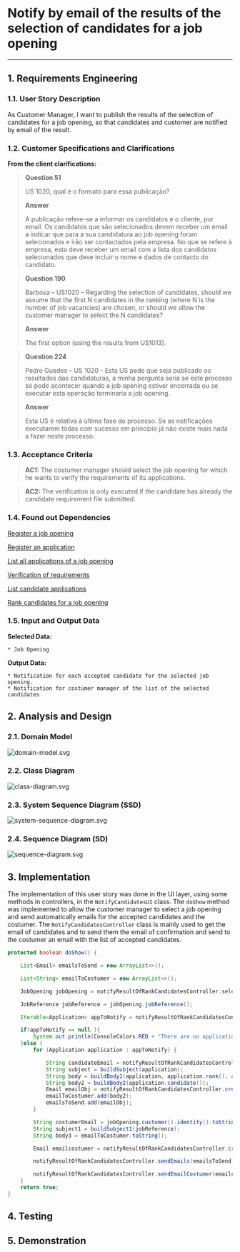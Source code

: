 # Notify by email of the results of the selection of candidates for a job opening

--------

## 1. Requirements Engineering

### 1.1. User Story Description

As Customer Manager, I want to publish the results of the selection of candidates for a job opening, so that candidates and customer are notified by email of the result.

### 1.2. Customer Specifications and Clarifications

**From the client clarifications:**


> **Question 51** 
> 
> US 1020, qual é o formato para essa publicação?
>
> **Answer**
> 
> A publicação refere-se a informar os candidatos e o cliente, por email. Os candidatos que são selecionados devem receber um email a indicar que para a sua candidatura ao job opening foram selecionados e irão ser contactados pela empresa. No que se refere à empresa, esta deve receber um email com a lista dos
candidatos selecionados que deve incluir o nome e dados de contacto do candidato.

> **Question 190**
>
> Barbosa – US1020 – Regarding the selection of candidates, should we assume that the first N candidates in the ranking (where N is the number of job vacancies) are chosen, or should we allow the customer manager to select the N candidates?
>
> **Answer**
>
> The first option (using the results from US1013).

> **Question 224**
>
>Pedro Guedes – US 1020 - Esta US pede que seja publicado os resultados das candidaturas, a minha pergunta seria se este processo só pode acontecer quando a job opening estiver encerrada ou se executar esta operação terminaria a job opening.
>
> **Answer**
>
>Esta US é relativa à última fase do processo. Se as notificações executarem todas com sucesso em princípio já não existe mais nada a fazer neste processo.

### 1.3. Acceptance Criteria

> **AC1:**
> The costumer manager should select the job opening for which he wants to verify the requirements of its applications.

> **AC2:**
> The verification is only executed if the candidate has already the candidate requirement file submitted.


### 1.4. Found out Dependencies


[Register a job opening](..%2F..%2FSprintB%2Fadd-jobOpening)

[Register an application](..%2F..%2FSprintB%2Fregister-an-application)

[List all applications of a job opening](..%2F..%2FSprintB%2Flist-job-openings'-application)

[Verification of requirements](..%2F..%2FSprintB%2Fverification_of_requirements)

[List candidate applications](..%2F..%2FSprintB%2Flist-candidate-applications)

[Rank candidates for a job opening](..%2F..%2FSprintB%2rank-candidataes-for-job-opening)




### 1.5. Input and Output Data

**Selected Data:**

    * Job Opening

**Output Data:**

    * Notification for each accepted candidate for the selected job opening.
    * Notification for costumer manager of the list of the selected candidates


## 2. Analysis and Design

### 2.1. Domain Model
![domain-model.svg](domain-model.svg)

### 2.2. Class Diagram
![class-diagram.svg](class-diagram.svg)

### 2.3. System Sequence Diagram (SSD)
![system-sequence-diagram.svg](system-sequence-diagram.svg)

### 2.4. Sequence Diagram (SD)
![sequence-diagram.svg](sequence-diagram.svg)


## 3. Implementation

The implementation of this user story was done in the UI layer, using some methods in  controllers, in the `NotifyCandidatesUI` class. 
The `doShow` method was implemented to allow the customer manager to select a job opening and send automatically emails for the accepted candidates and the costumer.
The `NotifyCandidatesController` class is mainly used to get the email of candidates and to send them the email of confirmation and send to the costumer an email with the list of accepted candidates.

```java
protected boolean doShow() {

    List<Email> emailsToSend = new ArrayList<>();

    List<String> emailToCostumer = new ArrayList<>();

    JobOpening jobOpening = notifyResultOfRankCandidatesController.selectJobOpening();

    JobReference jobReference = jobOpening.jobReference();

    Iterable<Application> appToNotify = notifyResultOfRankCandidatesController.allApplicationsOfJobOpeningAccepted(jobOpening);

    if(appToNotify == null ){
        System.out.println(ConsoleColors.RED + "There are no applications accepted for this job opening." + ConsoleColors.RESET);
    }else {
        for (Application application : appToNotify) {

            String candidateEmail = notifyResultOfRankCandidatesController.findCandidateEmail(application);
            String subject = buildSubject(application);
            String body = buildBody1(application, application.rank(), application.status());
            String body2 = buildBody2(application.candidate());
            Email emailObj = notifyResultOfRankCandidatesController.createEmail(candidateEmail, subject, body);
            emailToCostumer.add(body2);
            emailsToSend.add(emailObj);
        }

        String costumerEmail = jobOpening.customer().identity().toString();
        String subject1 = buildSubject1(jobReference);
        String body3 = emailToCostumer.toString();

        Email emailcostumer = notifyResultOfRankCandidatesController.createEmail(costumerEmail, subject1, body3);

        notifyResultOfRankCandidatesController.sendEmails(emailsToSend);

        notifyResultOfRankCandidatesController.sendEmailCostumer(emailcostumer);
    }
    return true;
}
```

## 4. Testing

## 5. Demonstration
